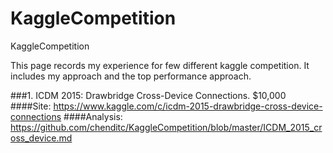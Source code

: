 # KaggleCompetition
KaggleCompetition

This page records my experience for few different kaggle competition. It includes my approach and the top performance approach.

###1. ICDM 2015: Drawbridge Cross-Device Connections. $10,000  
####Site: https://www.kaggle.com/c/icdm-2015-drawbridge-cross-device-connections
####Analysis: https://github.com/chenditc/KaggleCompetition/blob/master/ICDM_2015_cross_device.md
